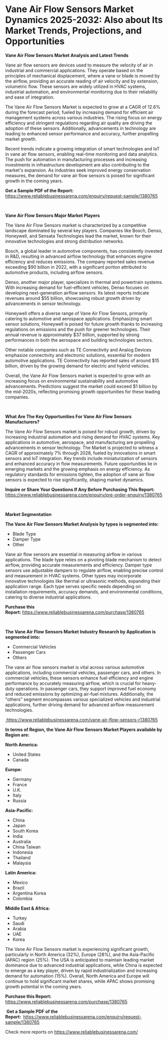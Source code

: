 <p><h1>Vane Air Flow Sensors Market Dynamics 2025-2032: Also about Its Market Trends, Projections, and Opportunities</h1></p><p><strong>Vane Air Flow Sensors Market Analysis and Latest Trends</strong></p>
<p><p>Vane air flow sensors are devices used to measure the velocity of air in industrial and commercial applications. They operate based on the principles of mechanical displacement, where a vane or blade is moved by the airflow, providing an accurate reading of air velocity and by extension, volumetric flow. These sensors are widely utilized in HVAC systems, industrial automation, and environmental monitoring due to their reliability and ease of integration.</p><p>The Vane Air Flow Sensors Market is expected to grow at a CAGR of 12.6% during the forecast period, fueled by increasing demand for efficient air management systems across various industries. The rising focus on energy efficiency and stringent regulations regarding air quality are driving the adoption of these sensors. Additionally, advancements in technology are leading to enhanced sensor performance and accuracy, further propelling market growth.</p><p>Recent trends indicate a growing integration of smart technologies and IoT in vane air flow sensors, enabling real-time monitoring and data analytics. The push for automation in manufacturing processes and increasing investments in infrastructure development are also contributing to the market's expansion. As industries seek improved energy conservation measures, the demand for vane air flow sensors is poised for significant growth in the coming years.</p></p>
<p><strong>Get a Sample PDF of the Report:&nbsp;</strong> <a href="https://www.reliablebusinessarena.com/enquiry/request-sample/1380765?utm_campaign=2515&utm_medium=2&utm_source=Github&utm_content=ia&utm_term=11042025&utm_id=vane-air-flow-sensors">https://www.reliablebusinessarena.com/enquiry/request-sample/1380765</a></p>
<p>&nbsp;</p>
<p><strong>Vane Air Flow Sensors Major Market Players</strong></p>
<p><p>The Vane Air Flow Sensors market is characterized by a competitive landscape dominated by several key players. Companies like Bosch, Denso, Honeywell, and Sensata Technologies lead the market, known for their innovative technologies and strong distribution networks. </p><p>Bosch, a global leader in automotive components, has consistently invested in R&D, resulting in advanced airflow technology that enhances engine efficiency and reduces emissions. The company reported sales revenue exceeding $90 billion in 2022, with a significant portion attributed to automotive products, including airflow sensors.</p><p>Denso, another major player, specializes in thermal and powertrain systems. With increasing demand for fuel-efficient vehicles, Denso focuses on developing next-generation airflow sensors. Its latest reports indicate revenues around $55 billion, showcasing robust growth driven by advancements in sensor technology.</p><p>Honeywell offers a diverse range of Vane Air Flow Sensors, primarily catering to automotive and aerospace applications. Emphasizing smart sensor solutions, Honeywell is poised for future growth thanks to increasing regulations on emissions and the push for greener technologies. Their annual revenue is approximately $37 billion, supported by strong performances in both the aerospace and building technologies sectors.</p><p>Other notable companies such as TE Connectivity and Analog Devices emphasize connectivity and electronic solutions, essential for modern automotive applications. TE Connectivity has reported sales of around $15 billion, driven by the growing demand for electric and hybrid vehicles.</p><p>Overall, the Vane Air Flow Sensors market is expected to grow with an increasing focus on environmental sustainability and automotive advancements. Predictions suggest the market could exceed $1 billion by the mid-2020s, reflecting promising growth opportunities for these leading companies.</p></p>
<p>&nbsp;</p>
<p><strong>What Are The Key Opportunities For Vane Air Flow Sensors Manufacturers?</strong></p>
<p><p>The Vane Air Flow Sensors market is poised for robust growth, driven by increasing industrial automation and rising demand for HVAC systems. Key applications in automotive, aerospace, and manufacturing are propelling advancements in sensor technology. The Market is projected to witness a CAGR of approximately 7% through 2028, fueled by innovations in smart sensors and IoT integration. Key trends include miniaturization of sensors and enhanced accuracy in flow measurements. Future opportunities lie in emerging markets and the growing emphasis on energy efficiency. As regulatory standards for emissions tighten, the adoption of vane air flow sensors is expected to rise significantly, shaping market dynamics.</p></p>
<p><strong>Inquire or Share Your Questions If Any Before Purchasing This Report:</strong> <a href="https://www.reliablebusinessarena.com/enquiry/pre-order-enquiry/1380765?utm_campaign=2515&utm_medium=2&utm_source=Github&utm_content=ia&utm_term=11042025&utm_id=vane-air-flow-sensors">https://www.reliablebusinessarena.com/enquiry/pre-order-enquiry/1380765</a></p>
<p>&nbsp;</p>
<p><strong>Market Segmentation</strong></p>
<p><strong>The Vane Air Flow Sensors Market Analysis by types is segmented into:</strong></p>
<p><ul><li>Blade Type</li><li>Damper Type</li><li>Other</li></ul></p>
<p><p>Vane air flow sensors are essential in measuring airflow in various applications. The blade type relies on a pivoting blade mechanism to detect airflow, providing accurate measurements and efficiency. Damper type sensors use adjustable dampers to regulate airflow, enabling precise control and measurement in HVAC systems. Other types may incorporate innovative technologies like thermal or ultrasonic methods, expanding their application range. Each type serves specific needs depending on installation requirements, accuracy demands, and environmental conditions, catering to diverse industrial applications.</p></p>
<p><strong>Purchase this Report:&nbsp;</strong><a href="https://www.reliablebusinessarena.com/purchase/1380765?utm_campaign=2515&utm_medium=2&utm_source=Github&utm_content=ia&utm_term=11042025&utm_id=vane-air-flow-sensors">https://www.reliablebusinessarena.com/purchase/1380765</a></p>
<p>&nbsp;</p>
<p><strong>The Vane Air Flow Sensors Market Industry Research by Application is segmented into:</strong></p>
<p><ul><li>Commercial Vehicles</li><li>Passenger Cars</li><li>Others</li></ul></p>
<p><p>The vane air flow sensors market is vital across various automotive applications, including commercial vehicles, passenger cars, and others. In commercial vehicles, these sensors enhance fuel efficiency and engine performance by accurately measuring airflow, which is crucial for heavy-duty operations. In passenger cars, they support improved fuel economy and reduced emissions by optimizing air-fuel mixtures. Additionally, the "others" segment encompasses various specialized vehicles and industrial applications, further driving demand for advanced airflow measurement technologies.</p></p>
<p><a href="https://www.reliablebusinessarena.com/vane-air-flow-sensors-r1380765?utm_campaign=2515&utm_medium=2&utm_source=Github&utm_content=ia&utm_term=11042025&utm_id=vane-air-flow-sensors">&nbsp;https://www.reliablebusinessarena.com/vane-air-flow-sensors-r1380765</a></p>
<p><strong>In terms of Region, the Vane Air Flow Sensors Market Players available by Region are:</strong></p>
<p>
    <p> <strong> North America: </strong>
        <ul>
            <li>United States</li>
            <li>Canada</li>
        </ul>
        </p> 
    <p> <strong> Europe: </strong>
        <ul>
            <li>Germany</li>
            <li>France</li>
            <li>U.K.</li>
            <li>Italy</li>
            <li>Russia</li>
        </ul>
        </p> 
    <p> <strong> Asia-Pacific: </strong>
        <ul>
            <li>China</li>
            <li>Japan</li>
            <li>South Korea</li>
            <li>India</li>
            <li>Australia</li>
            <li>China Taiwan</li>
            <li>Indonesia</li>
            <li>Thailand</li>
            <li>Malaysia</li>
        </ul>
        </p> 
    <p> <strong> Latin America: </strong>
        <ul>
            <li>Mexico</li>
            <li>Brazil</li>
            <li>Argentina Korea</li>
            <li>Colombia</li>
        </ul>
        </p> 
    <p> <strong> Middle East & Africa: </strong>
        <ul>
            <li>Turkey</li>
            <li>Saudi</li>
            <li>Arabia</li>
            <li>UAE</li>
            <li>Korea</li>
        </ul>
    </p>
    </p>
<p><p>The Vane Air Flow Sensors market is experiencing significant growth, particularly in North America (32%), Europe (28%), and the Asia-Pacific (APAC) region (25%). The USA is anticipated to maintain leading market dominance due to advanced industrial applications, while China is expected to emerge as a key player, driven by rapid industrialization and increasing demand for automation (15%). Overall, North America and Europe will continue to hold significant market shares, while APAC shows promising growth potential in the coming years.</p></p>
<p><strong>Purchase this Report: </strong><a href="https://www.reliablebusinessarena.com/purchase/1380765?utm_campaign=2515&utm_medium=2&utm_source=Github&utm_content=ia&utm_term=11042025&utm_id=vane-air-flow-sensors">https://www.reliablebusinessarena.com/purchase/1380765</a></p>
<p>&nbsp;<strong>Get a Sample PDF of the Report:&nbsp;&nbsp;</strong><a href="https://www.reliablebusinessarena.com/enquiry/request-sample/1380765?utm_campaign=2515&utm_medium=2&utm_source=Github&utm_content=ia&utm_term=11042025&utm_id=vane-air-flow-sensors">https://www.reliablebusinessarena.com/enquiry/request-sample/1380765</a></p>
<p><strong></strong></p>
<p>Check more reports on <a href="https://www.reliablebusinessarena.com/?utm_campaign=2515&utm_medium=2&utm_source=Github&utm_content=ia&utm_term=11042025&utm_id=vane-air-flow-sensors">https://www.reliablebusinessarena.com/</a></p>